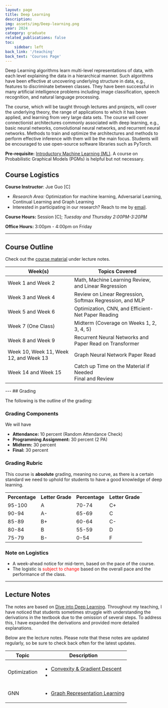 ```yaml
---
layout: page
title: Deep Learning
description: 
img: assets/img/Deep-learning.png
year: 2024
category: graduate
related_publications: false
toc:
    sidebar: left
back_link: '/teaching'
back_text: 'Courses Page'
---
```

<div class="course-description-box">
  <p>
    Deep Learning algorithms learn multi-level representations of data, with each level explaining the data in a hierarchical manner. Such algorithms have been effective at uncovering underlying structure in data, e.g., features to discriminate between classes. They have been successful in many artificial intelligence problems including image classification, speech recognition, and natural language processing.
  </p>
  <p>
    The course, which will be taught through lectures and projects, will cover the underlying theory, the range of applications to which it has been applied, and learning from very large data sets. The course will cover connectionist architectures commonly associated with deep learning, e.g., basic neural networks, convolutional neural networks, and recurrent neural networks. Methods to train and optimize the architectures and methods to perform effective inference with them will be the main focus. Students will be encouraged to use open-source software libraries such as PyTorch.
  </p>
  <p class="course-note">
    <strong>Pre-requisite:</strong> <a href="{{ '/teaching/machinelearning/' | relative_url }}">Introductory Machine Learning (ML)</a>. A course on Probabilistic Graphical Models (PGMs) is helpful but not necessary.
  </p>
</div>


## Course Logistics
**Course Instructor**: Jue Guo [C]
- *Research Area:* Optimization for machine learning, Adversarial Learning,
Continual Learning and Graph Learning
- Interested in participating in our research? Reach to me by [email](mailto:jueguo@buffalo.edu).
  
**Course Hours:** Session [C]; *Tuesday and Thursday 2:00PM-3:20PM*

**Office Hours:** 3:00pm - 4:00pm on Friday

---
## Course Outline
Check out the [course material](#lecture-notes) under lecture notes. 

<table class="styled-table">
  <thead>
    <tr>
      <th>Week(s)</th>
      <th>Topics Covered</th>
    </tr>
  </thead>
  <tbody>
    <tr>
      <td>Week 1 and Week 2</td>
      <td>Math, Machine Learning Review, and Linear Regression</td>
    </tr>
    <tr>
      <td>Week 3 and Week 4</td>
      <td>Review on Linear Regression, Softmax Regression, and MLP</td>
    </tr>
    <tr>
      <td>Week 5 and Week 6</td>
      <td>Optimization, CNN, and Efficient-Net Paper Reading</td>
    </tr>
    <tr>
      <td>Week 7 (One Class)</td>
      <td>Midterm (Coverage on Weeks 1, 2, 3, 4, 5)</td>
    </tr>
    <tr>
      <td>Week 8 and Week 9</td>
      <td>Recurrent Neural Networks and Paper Read on Transformer</td>
    </tr>
    <tr>
      <td>Week 10, Week 11, Week 12, and Week 13</td>
      <td>Graph Neural Network Paper Read</td>
    </tr>
    <tr>
      <td>Week 14 and Week 15</td>
      <td>Catch up Time on the Material if Needed<br>Final and Review</td>
    </tr>
  </tbody>
</table>
---
## Grading

The following is the outline of the grading: 

### Grading Components

We will have
- **Attendance:** 10 percent (Random Attendance Check)
- **Programming Assignment:** 30 percent (2 PA)
- **Midterm:** 30 percent
- **Final:** 30 percent 

### Grading Rubric

This course is **absolute** grading, meaning no curve, as there is a certain standard we need to uphold for students to have a good knowledge of deep learning.

<table align="center">
    <tr>
        <th>Percentage</th>
        <th>Letter Grade</th>
        <th>Percentage</th>
        <th>Letter Grade</th>
    </tr>
    <tr>
        <td>95-100</td>
        <td>A</td>
        <td>70-74</td>
        <td>C+</td>
    </tr>
    <tr>
        <td>90-94</td>
        <td>A-</td>
        <td>65-69</td>
        <td>C</td>
    </tr>
    <tr>
        <td>85-89</td>
        <td>B+</td>
        <td>60-64</td>
        <td>C-</td>
    </tr>
    <tr>
        <td>80-84</td>
        <td>B</td>
        <td>55-59</td>
        <td>D</td>
    </tr>
    <tr>
        <td>75-79</td>
        <td>B-</td>
        <td>0-54</td>
        <td>F</td>
    </tr>
</table>

### Note on Logistics
- A week-ahead notice for mid-term, based on the pace of the course. 
- The logistic is <span style="color:red;">subject to change</span> based on the overall pace and the performance of the class.


---
## Lecture Notes
The notes are based on [Dive into Deep Learning](https://d2l.ai/). Throughout my teaching, I have noticed that students sometimes struggle with understanding the derivations in the textbook due to the omission of several steps. To address this, I have expanded the derivations and provided more detailed explanations.

Below are the lecture notes. Please note that these notes are updated regularly, so be sure to check back often for the latest updates.

<table class="styled-table">
  <thead>
    <tr>
      <th>Topic</th>
      <th>Description</th>
    </tr>
  </thead>
  <tbody>
    <tr>
      <td>Optimization</td>
      <td>
        <ul>
          <li>
          <a href="{{ 'assets/courses/deeplearning/optimization/convexity_gd' | relative_url }}">Convexity & Gradient Descent</a>
          </li>
          <li>
          </li>
        </ul>
      </td>
    </tr>
    <tr>
      <td>GNN</td>
      <td>
        <ul>
            <li>
            <a href="{{ '/assets/courses/deeplearning/gnnpapers/grl' | relative_url }}">Graph Representation Learning</a>
            </li>
        </ul>
      </td>
    </tr>
  </tbody>
</table>


